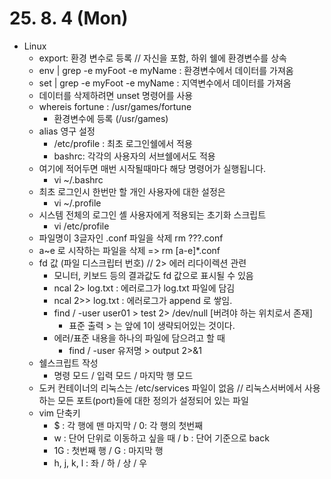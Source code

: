 # 25. 8. 4 (Mon)

* Linux
  * export: 환경 변수로 등록 // 자신을 포함, 하위 쉘에 환경변수를 상속
  * env | grep -e myFoot -e myName : 환경변수에서 데이터를 가져옴
  * set | grep -e myFoot -e myName : 지역변수에서 데이터를 가져옴
  * 데이터를 삭제하려면 unset 명령어를 사용
  * whereis fortune : /usr/games/fortune
    * 환경변수에 등록 (/usr/games)
  * alias 영구 설정
    * /etc/profile : 최초 로그인쉘에서 적용
    * bashrc: 각각의 사용자의 서브쉘에서도 적용
  * 여기에 적어두면 매번 시작될때마다 해당 명령어가 실행됩니다.
    * vi ~/.bashrc
  * 최초 로그인시 한번만 할 개인 사용자에 대한 설정은
    * vi ~/.profile
  * 시스템 전체의 로그인 셸 사용자에게 적용되는 초기화 스크립트
    * vi /etc/profile
  * 파일명이 3글자인 .conf 파일을 삭제 rm ???.conf
  * a~e 로 시작하는 파일을 삭제 => rm [a-e]*.conf
  * fd 값 (파일 디스크립터 번호) // 2> 에러 리다이렉션 관련
    * 모니터, 키보드 등의 결과값도 fd 값으로 표시될 수 있음
    * ncal 2> log.txt : 에러로그가 log.txt 파일에 담김
    * ncal 2>> log.txt : 에러로그가 append 로 쌓임.
    * find / -user user01 > test 2> /dev/null [버려야 하는 위치로서 존재]
      * 표준 출력 > 는 앞에 1이 생략되어있는 것이다.
    * 에러/표준 내용을 하나의 파일에 담으려고 할 때
      * find / -user 유저명 > output 2>&1
  * 쉘스크립트 작성
    * 명령 모드 / 입력 모드 / 마지막 행 모드
  * 도커 컨테이너의 리눅스는 /etc/services 파일이 없음 // 리눅스서버에서 사용하는 모든 포트(port)들에 대한 정의가 설정되어 있는 파일
  * vim 단축키
    * $ : 각 행에 맨 마지막 / 0: 각 행의 첫번째
    * w : 단어 단위로 이동하고 싶을 때 / b : 단어 기준으로 back
    * 1G : 첫번째 행 / G : 마지막 행
    * h, j, k, l : 좌 / 하 / 상 / 우
